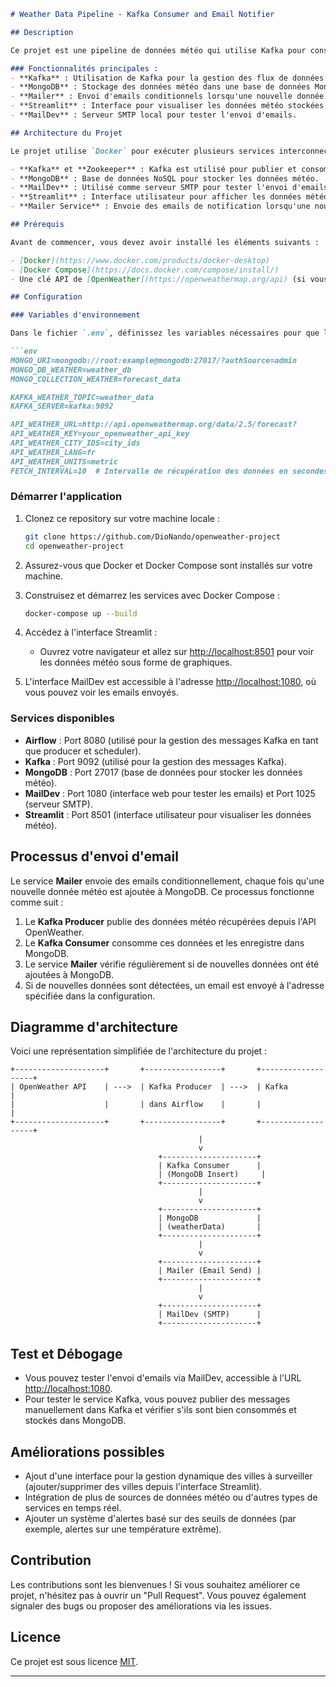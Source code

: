 ```markdown
# Weather Data Pipeline - Kafka Consumer and Email Notifier

## Description

Ce projet est une pipeline de données météo qui utilise Kafka pour consommer des données provenant d'une source externe, les stocke dans une base de données MongoDB et envoie des notifications par email lorsque de nouvelles données sont ajoutées ou mises à jour dans MongoDB. Ce projet inclut également des outils comme MailDev pour l'envoi d'emails locaux, ainsi qu'une interface Streamlit pour visualiser les données en temps réel.

### Fonctionnalités principales :
- **Kafka** : Utilisation de Kafka pour la gestion des flux de données en temps réel.
- **MongoDB** : Stockage des données météo dans une base de données MongoDB.
- **Mailer** : Envoi d'emails conditionnels lorsqu'une nouvelle donnée est ajoutée.
- **Streamlit** : Interface pour visualiser les données météo stockées dans MongoDB avec des graphiques et des tableaux.
- **MailDev** : Serveur SMTP local pour tester l'envoi d'emails.

## Architecture du Projet

Le projet utilise `Docker` pour exécuter plusieurs services interconnectés, qui sont :

- **Kafka** et **Zookeeper** : Kafka est utilisé pour publier et consommer les données météo.
- **MongoDB** : Base de données NoSQL pour stocker les données météo.
- **MailDev** : Utilisé comme serveur SMTP pour tester l'envoi d'emails.
- **Streamlit** : Interface utilisateur pour afficher les données météo en temps réel.
- **Mailer Service** : Envoie des emails de notification lorsqu'une nouvelle donnée est ajoutée dans MongoDB.

## Prérequis

Avant de commencer, vous devez avoir installé les éléments suivants :

- [Docker](https://www.docker.com/products/docker-desktop)
- [Docker Compose](https://docs.docker.com/compose/install/)
- Une clé API de [OpenWeather](https://openweathermap.org/api) (si vous utilisez un service météo externe).

## Configuration

### Variables d'environnement

Dans le fichier `.env`, définissez les variables nécessaires pour que les services fonctionnent correctement :

```env
MONGO_URI=mongodb://root:example@mongodb:27017/?authSource=admin
MONGO_DB_WEATHER=weather_db
MONGO_COLLECTION_WEATHER=forecast_data

KAFKA_WEATHER_TOPIC=weather_data
KAFKA_SERVER=kafka:9092

API_WEATHER_URL=http://api.openweathermap.org/data/2.5/forecast?
API_WEATHER_KEY=your_openweather_api_key
API_WEATHER_CITY_IDS=city_ids
API_WEATHER_LANG=fr
API_WEATHER_UNITS=metric
FETCH_INTERVAL=10  # Intervalle de récupération des données en secondes
```

### Démarrer l'application

1. Clonez ce repository sur votre machine locale :
   ```bash
   git clone https://github.com/DioNando/openweather-project
   cd openweather-project
   ```

2. Assurez-vous que Docker et Docker Compose sont installés sur votre machine.

3. Construisez et démarrez les services avec Docker Compose :
   ```bash
   docker-compose up --build
   ```

4. Accédez à l'interface Streamlit :
   - Ouvrez votre navigateur et allez sur [http://localhost:8501](http://localhost:8501) pour voir les données météo sous forme de graphiques.

5. L'interface MailDev est accessible à l'adresse [http://localhost:1080](http://localhost:1080), où vous pouvez voir les emails envoyés.

### Services disponibles

- **Airflow** : Port 8080 (utilisé pour la gestion des messages Kafka en tant que producer et scheduler).
- **Kafka** : Port 9092 (utilisé pour la gestion des messages Kafka).
- **MongoDB** : Port 27017 (base de données pour stocker les données météo).
- **MailDev** : Port 1080 (interface web pour tester les emails) et Port 1025 (serveur SMTP).
- **Streamlit** : Port 8501 (interface utilisateur pour visualiser les données météo).

## Processus d'envoi d'email

Le service **Mailer** envoie des emails conditionnellement, chaque fois qu'une nouvelle donnée météo est ajoutée à MongoDB. Ce processus fonctionne comme suit :
1. Le **Kafka Producer** publie des données météo récupérées depuis l'API OpenWeather.
2. Le **Kafka Consumer** consomme ces données et les enregistre dans MongoDB.
3. Le service **Mailer** vérifie régulièrement si de nouvelles données ont été ajoutées à MongoDB.
4. Si de nouvelles données sont détectées, un email est envoyé à l'adresse spécifiée dans la configuration.

## Diagramme d'architecture

Voici une représentation simplifiée de l'architecture du projet :

```
+--------------------+       +-----------------+       +-------------------+
| OpenWeather API    | --->  | Kafka Producer  | --->  | Kafka             |
|                    |       | dans Airflow    |       |                   |
+--------------------+       +-----------------+       +-------------------+
                                          |                   
                                          v
                                 +---------------------+
                                 | Kafka Consumer      |
                                 | (MongoDB Insert)     |
                                 +---------------------+
                                          |
                                          v
                                 +---------------------+
                                 | MongoDB             |
                                 | (weatherData)       |
                                 +---------------------+
                                          |
                                          v
                                 +---------------------+
                                 | Mailer (Email Send) |
                                 +---------------------+
                                          |
                                          v
                                 +---------------------+
                                 | MailDev (SMTP)      |
                                 +---------------------+
```

## Test et Débogage

- Vous pouvez tester l'envoi d'emails via MailDev, accessible à l'URL [http://localhost:1080](http://localhost:1080).
- Pour tester le service Kafka, vous pouvez publier des messages manuellement dans Kafka et vérifier s'ils sont bien consommés et stockés dans MongoDB.

## Améliorations possibles

- Ajout d'une interface pour la gestion dynamique des villes à surveiller (ajouter/supprimer des villes depuis l'interface Streamlit).
- Intégration de plus de sources de données météo ou d'autres types de services en temps réel.
- Ajouter un système d'alertes basé sur des seuils de données (par exemple, alertes sur une température extrême).

## Contribution

Les contributions sont les bienvenues ! Si vous souhaitez améliorer ce projet, n'hésitez pas à ouvrir un "Pull Request". Vous pouvez également signaler des bugs ou proposer des améliorations via les issues.

## Licence

Ce projet est sous licence [MIT](https://opensource.org/licenses/MIT).

---
